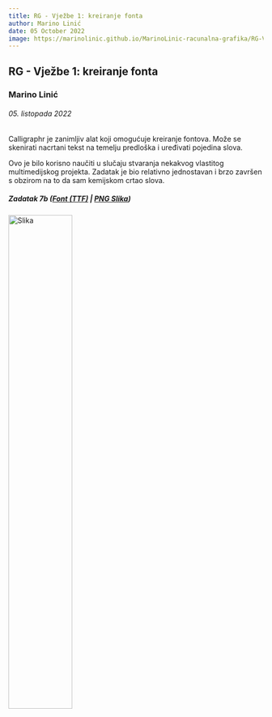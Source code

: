 ```yaml
---
title: RG - Vježbe 1: kreiranje fonta
author: Marino Linić
date: 05 October 2022
image: https://marinolinic.github.io/MarinoLinic-racunalna-grafika/RG-Vje%C5%BEbe-1_Font/MarinoLinic.png
---
```


## RG - Vježbe 1: kreiranje fonta

### Marino Linić

###### 05. listopada 2022

Calligraphr je zanimljiv alat koji omogućuje kreiranje fontova. Može se skenirati nacrtani tekst na temelju predloška i uređivati pojedina slova.

Ovo je bilo korisno naučiti u slučaju stvaranja nekakvog vlastitog multimedijskog projekta. Zadatak je bio relativno jednostavan i brzo završen s obzirom na to da sam kemijskom crtao slova.

##### Zadatak 7b ([Font (TTF)](https://github.com/MarinoLinic/MarinoLinic-racunalna-grafika/blob/main/RG-Vje%C5%BEbe-1_Font/Jokefont-Regular.ttf) | [PNG Slika](https://marinolinic.github.io/MarinoLinic-racunalna-grafika/RG-Vje%C5%BEbe-1_Font/MarinoLinic.png))

<img src="https://github.com/MarinoLinic/MarinoLinic-racunalna-grafika/blob/main/RG-Vje%C5%BEbe-1_Font/MarinoLinic.png" alt="Slika" width="50%" height="auto">
